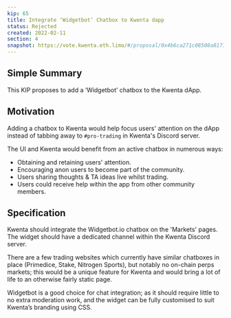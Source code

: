 ```yaml
---
kip: 65
title: Integrate ‘Widgetbot’ Chatbox to Kwenta dapp
status: Rejected
created: 2022-02-11
section: 4
snapshot: https://vote.kwenta.eth.limo/#/proposal/0x4b6ca271c08508a81717ca3a3730a3991b4844ad03a964bc9be9157358902e0f
---
```


## Simple Summary

This KIP proposes to add a ‘Widgetbot’ chatbox to the Kwenta dApp.

## Motivation

Adding a chatbox to Kwenta would help focus users' attention on the dApp instead of tabbing away to `#pro-trading` in Kwenta's Discord server.

The UI and Kwenta would benefit from an active chatbox in numerous ways:

- Obtaining and retaining users' attention.
- Encouraging anon users to become part of the community.
- Users sharing thoughts & TA ideas live whilst trading.
- Users could receive help within the app from other community members.

## Specification

Kwenta should integrate the Widgetbot.io chatbox on the 'Markets' pages. The widget should have a dedicated channel within the Kwenta Discord server.

There are a few trading websites which currently have similar chatboxes in place (Primedice, Stake, Nitrogen Sports), but notably no on-chain perps markets; this would be a unique feature for Kwenta and would bring a lot of life to an otherwise fairly static page.

Widgetbot is a good choice for chat integration; as it should require little to no extra moderation work, and the widget can be fully customised to suit Kwenta’s branding using CSS.
